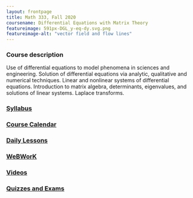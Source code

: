 ```yaml
---
layout: frontpage
title: Math 333, Fall 2020
coursename: Differential Equations with Matrix Theory
featureimage: 591px-DGL_y-eq-dy.svg.png
featureimage-alt: "vector field and flow lines"
---
```


### Course description

Use of differential equations to model phenomena in sciences and engineering.
Solution of differential equations via analytic, qualitative and numerical techniques.
Linear and nonlinear systems of differential equations.
Introduction to matrix algebra, determinants, eigenvalues, and solutions of linear systems.
Laplace transforms.



### [Syllabus](syllabus)

### [Course Calendar](https://zeno.boisestate.edu/classes/m333-fall2020/calendar.html)

### [Daily Lessons](https://zeno.boisestate.edu/classes/m333-fall2020/lessons.html)

### [WeBWorK](https://zeno.boisestate.edu/webwork2)

### [Videos](https://www.youtube.com/playlist?list=PL098oyLjkc7ruRpBLA_L_m41P1-tSclTQ)

### [Quizzes and Exams](quizzesexams)
